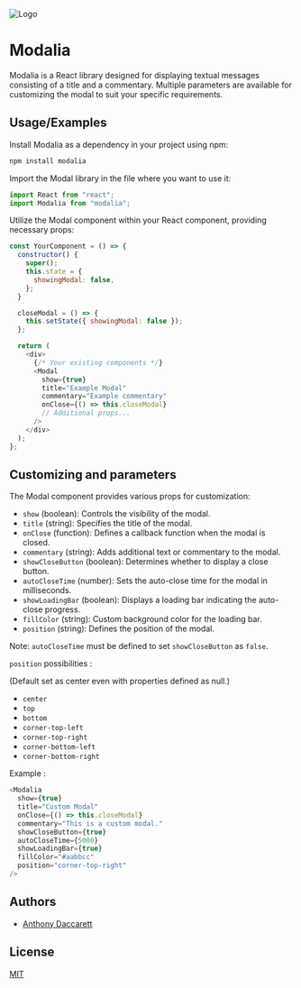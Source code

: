 ![Logo](https://media.discordapp.net/attachments/1099544174577078396/1208567363658580038/logo_modalia.png?ex=65e3c111&is=65d14c11&hm=774284171013e76b05411be5a18ac3906e1a47a1e915cf7948f71880ee491292&=&format=webp&quality=lossless&width=1440&height=480)

# Modalia

Modalia is a React library designed for displaying textual messages consisting of a title and a commentary. Multiple parameters are available for customizing the modal to suit your specific requirements.

## Usage/Examples

Install Modalia as a dependency in your project using npm:

```bash
npm install modalia
```

Import the Modal library in the file where you want to use it:

```javascript
import React from "react";
import Modalia from "modalia";
```

Utilize the Modal component within your React component, providing necessary props:

```javascript
const YourComponent = () => {
  constructor() {
    super();
    this.state = {
      showingModal: false,
    };
  }

  closeModal = () => {
    this.setState({ showingModal: false });
  };

  return (
    <div>
      {/* Your existing components */}
      <Modal
        show={true}
        title="Example Modal"
        commentary="Example commentary"
        onClose={() => this.closeModal}
        // Additional props...
      />
    </div>
  );
};
```

## Customizing and parameters

The Modal component provides various props for customization:

- `show` (boolean): Controls the visibility of the modal.
- `title` (string): Specifies the title of the modal.
- `onClose` (function): Defines a callback function when the modal is closed.
- `commentary` (string): Adds additional text or commentary to the modal.
- `showCloseButton` (boolean): Determines whether to display a close button.
- `autoCloseTime` (number): Sets the auto-close time for the modal in milliseconds.
- `showLoadingBar` (boolean): Displays a loading bar indicating the auto-close progress.
- `fillColor` (string): Custom background color for the loading bar.
- `position` (string): Defines the position of the modal.

Note: `autoCloseTime` must be defined to set `showCloseButton` as `false`.

`position` possibilities :

(Default set as center even with properties defined as null.)

- `center`
- `top`
- `bottom`
- `corner-top-left`
- `corner-top-right`
- `corner-bottom-left`
- `corner-bottom-right`

Example :

```javascript
<Modalia
  show={true}
  title="Custom Modal"
  onClose={() => this.closeModal}
  commentary="This is a custom modal."
  showCloseButton={true}
  autoCloseTime={5000}
  showLoadingBar={true}
  fillColor="#aabbcc"
  position="corner-top-right"
/>
```

## Authors

- [Anthony Daccarett](https://github.com/AnthonyDac)

## License

[MIT](https://choosealicense.com/licenses/mit/)

